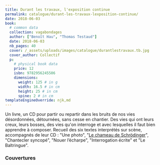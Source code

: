 ```yaml
---
title: Durant les travaux, l'exposition continue
permalink: catalogue/durant-les-travaux-lexposition-continue/
date: 2018-06-03
book:
  # common data
  collection: vagabondages
  author: ["Benoît Hau", "Thomas Testaud"]
  date: 2018-06-03
  nb_pages: 40
  cover: /_assets/uploads/images/catalogue/durantlestravaux.tb.jpg
  cover_author: Collectif
  p:
    # physical book data
    price: 12
    isbn: 9782956245506
    dimensions:
      weight: 125 # in g
      width: 16.5 # in cm
      height: 25 # in cm
      spine: 2 # in cm
templateEngineOverride: njk,md
---
```

Un livre, un CD pour partir ou repartir dans les bruits de nos vies désordonnées, détournées, sans cesse en chantier. Des vies qui ont leurs creux, leurs bosses, des vies qu'on interroge et avec lesquelles il faut bien apprendre à composer. Recueil des six textes interprétés sur scène, accompagnés de leur CD : "Une photo", "<a href="https://www.youtube.com/watch?v=sYgCkEBL8F8" target="_blank" title="Vidéo du texte lu par l'auteur sur Youtube">Le chameau de Schrödinger</a>", "Chantecler syncopé", "Nouer l’écharpe", "Interrogation écrite" et "Le Baltringue".

### Couvertures
<div class="galerie">

</div>
